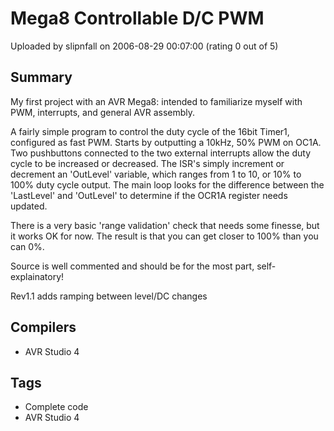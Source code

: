 # Mega8 Controllable D/C PWM

Uploaded by slipnfall on 2006-08-29 00:07:00 (rating 0 out of 5)

## Summary

My first project with an AVR Mega8: intended to familiarize myself with PWM, interrupts, and general AVR assembly.


A fairly simple program to control the duty cycle of the 16bit Timer1, configured as fast PWM. Starts by outputting a 10kHz, 50% PWM on OC1A. Two pushbuttons connected to the two external interrupts allow the duty cycle to be increased or decreased. The ISR's simply increment or decrement an 'OutLevel' variable, which ranges from 1 to 10, or 10% to 100% duty cycle output. The main loop looks for the difference between the 'LastLevel' and 'OutLevel' to determine if the OCR1A register needs updated.


There is a very basic 'range validation' check that needs some finesse, but it works OK for now. The result is that you can get closer to 100% than you can 0%. 


Source is well commented and should be for the most part, self-explainatory!


Rev1.1 adds ramping between level/DC changes

## Compilers

- AVR Studio 4

## Tags

- Complete code
- AVR Studio 4
